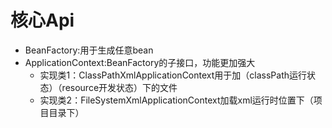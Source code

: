 # 核心Api

- BeanFactory:用于生成任意bean
- ApplicationContext:BeanFactory的子接口，功能更加强大
  - 实现类1：ClassPathXmlApplicationContext用于加（classPath运行状态）（resource开发状态）下的文件
  - 实现类2：FileSystemXmlApplicationContext加载xml运行时位置下（项目目录下）

